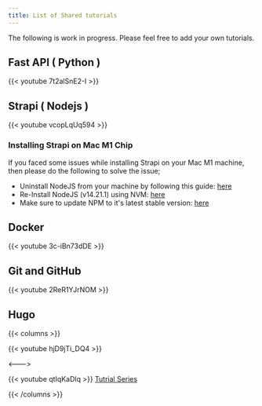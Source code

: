 ```yaml
---
title: List of Shared tutorials
---
```


The following is work in progress. Please feel free to add your own tutorials.

## Fast API ( Python )

{{< youtube 7t2alSnE2-I >}}

## Strapi ( Nodejs )

{{< youtube vcopLqUq594 >}}

### Installing Strapi on Mac M1 Chip

If you faced some issues while installing Strapi on your Mac M1 machine, then please do the following to solve the issue;

<ul>
    <li>Uninstall NodeJS from your machine by following this guide: <a href="https://macpaw.com/how-to/uninstall-node-mac">here</a></li>
    <li>Re-Install NodeJS (v14.21.1) using NVM: <a href="https://www.freecodecamp.org/news/node-version-manager-nvm-install-guide/">here</a></li>
    <li>Make sure to update NPM to it's latest stable version: <a href="https://docs.npmjs.com/try-the-latest-stable-version-of-npm">here</a></li>
</ul>

## Docker

{{< youtube 3c-iBn73dDE >}}

## Git and GitHub

{{< youtube 2ReR1YJrNOM >}}

## Hugo

{{< columns >}}

{{< youtube hjD9jTi_DQ4 >}}

<--->

{{< youtube qtIqKaDlq >}}
[Tutrial Series](https://www.youtube.com/watch?v=qtIqKaDlqXo&list=PLLAZ4kZ9dFpOnyRlyS-liKL5ReHDcj4G3)

{{< /columns >}}
